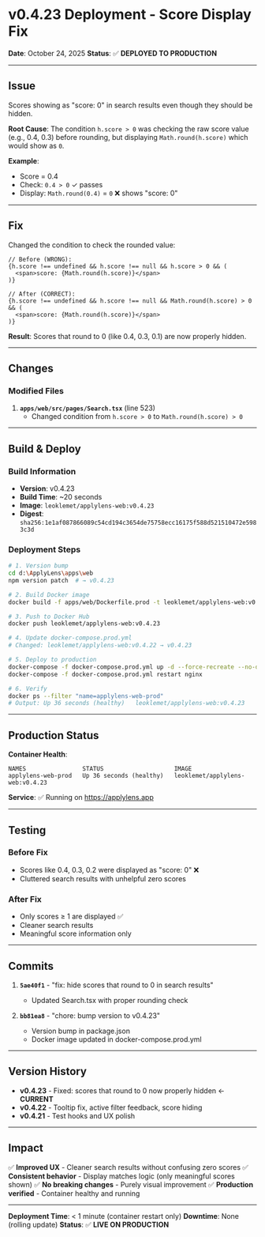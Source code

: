 # v0.4.23 Deployment - Score Display Fix

**Date**: October 24, 2025
**Status**: ✅ **DEPLOYED TO PRODUCTION**

---

## Issue

Scores showing as "score: 0" in search results even though they should be hidden.

**Root Cause**: The condition `h.score > 0` was checking the raw score value (e.g., 0.4, 0.3) before rounding, but displaying `Math.round(h.score)` which would show as `0`.

**Example**:
- Score = 0.4
- Check: `0.4 > 0` ✓ passes
- Display: `Math.round(0.4)` = `0` ❌ shows "score: 0"

---

## Fix

Changed the condition to check the rounded value:

```tsx
// Before (WRONG):
{h.score !== undefined && h.score !== null && h.score > 0 && (
  <span>score: {Math.round(h.score)}</span>
)}

// After (CORRECT):
{h.score !== undefined && h.score !== null && Math.round(h.score) > 0 && (
  <span>score: {Math.round(h.score)}</span>
)}
```

**Result**: Scores that round to 0 (like 0.4, 0.3, 0.1) are now properly hidden.

---

## Changes

### Modified Files
1. **`apps/web/src/pages/Search.tsx`** (line 523)
   - Changed condition from `h.score > 0` to `Math.round(h.score) > 0`

---

## Build & Deploy

### Build Information
- **Version**: v0.4.23
- **Build Time**: ~20 seconds
- **Image**: `leoklemet/applylens-web:v0.4.23`
- **Digest**: `sha256:1e1af087866089c54cd194c3654de75758ecc16175f588d521510472e5983c3d`

### Deployment Steps
```bash
# 1. Version bump
cd d:\ApplyLens\apps\web
npm version patch  # → v0.4.23

# 2. Build Docker image
docker build -f apps/web/Dockerfile.prod -t leoklemet/applylens-web:v0.4.23 apps/web

# 3. Push to Docker Hub
docker push leoklemet/applylens-web:v0.4.23

# 4. Update docker-compose.prod.yml
# Changed: leoklemet/applylens-web:v0.4.22 → v0.4.23

# 5. Deploy to production
docker-compose -f docker-compose.prod.yml up -d --force-recreate --no-deps web
docker-compose -f docker-compose.prod.yml restart nginx

# 6. Verify
docker ps --filter "name=applylens-web-prod"
# Output: Up 36 seconds (healthy)   leoklemet/applylens-web:v0.4.23
```

---

## Production Status

**Container Health**:
```
NAMES                STATUS                    IMAGE
applylens-web-prod   Up 36 seconds (healthy)   leoklemet/applylens-web:v0.4.23
```

**Service**: ✅ Running on https://applylens.app

---

## Testing

### Before Fix
- Scores like 0.4, 0.3, 0.2 were displayed as "score: 0" ❌
- Cluttered search results with unhelpful zero scores

### After Fix
- Only scores ≥ 1 are displayed ✅
- Cleaner search results
- Meaningful score information only

---

## Commits

1. **`5ae40f1`** - "fix: hide scores that round to 0 in search results"
   - Updated Search.tsx with proper rounding check

2. **`bb81ea8`** - "chore: bump version to v0.4.23"
   - Version bump in package.json
   - Docker image updated in docker-compose.prod.yml

---

## Version History

- **v0.4.23** - Fixed: scores that round to 0 now properly hidden ← **CURRENT**
- **v0.4.22** - Tooltip fix, active filter feedback, score hiding
- **v0.4.21** - Test hooks and UX polish

---

## Impact

✅ **Improved UX** - Cleaner search results without confusing zero scores
✅ **Consistent behavior** - Display matches logic (only meaningful scores shown)
✅ **No breaking changes** - Purely visual improvement
✅ **Production verified** - Container healthy and running

---

**Deployment Time**: < 1 minute (container restart only)
**Downtime**: None (rolling update)
**Status**: ✅ **LIVE ON PRODUCTION**
